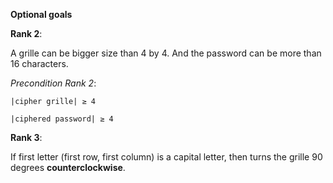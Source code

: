 **Optional goals**

**Rank 2**: 

A grille can be bigger size than 4 by 4. 
And the password can be more than 16 characters.

_Precondition Rank 2_:

`|cipher grille| ≥ 4`

`|ciphered password| ≥ 4`

**Rank 3**:
 
If first letter (first row, first column) is a capital letter, 
then turns the grille 90 degrees **counterclockwise**.
